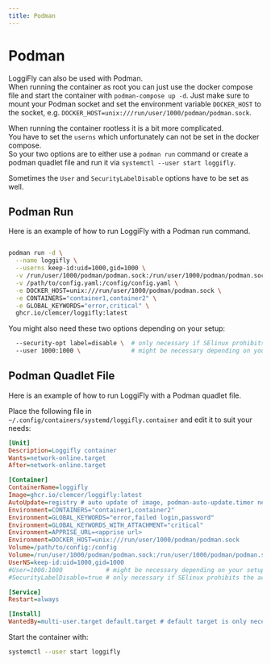 ```yaml
---
title: Podman
---
```


# Podman

LoggiFly can also be used with Podman.<br>
When running the container as root you can just use the docker compose file and start the container with `podman-compose up -d`. 
Just make sure to mount your Podman socket and set the environment variable `DOCKER_HOST` to the socket, e.g. `DOCKER_HOST=unix:///run/user/1000/podman/podman.sock`. <br>

When running the container rootless it is a bit more complicated.<br>
You have to set the `userns` which unfortunately can not be set in the docker compose.<br>
So your two options are to either use a `podman run` command or create a podman quadlet file and run it via `systemctl --user start loggifly`. <br>
  
Sometimes the `User` and `SecurityLabelDisable` options have to be set as well. <br>

## Podman Run

Here is an example of how to run LoggiFly with a Podman run command. <br>


```bash

podman run -d \
  --name loggifly \
  --userns keep-id:uid=1000,gid=1000 \
  -v /run/user/1000/podman/podman.sock:/run/user/1000/podman/podman.sock \
  -v /path/to/config.yaml:/config/config.yaml \
  -e DOCKER_HOST=unix:///run/user/1000/podman/podman.sock \
  -e CONTAINERS="container1,container2" \
  -e GLOBAL_KEYWORDS="error,critical" \
  ghcr.io/clemcer/loggifly:latest
```

You might also need these two options depending on your setup:

```bash
  --security-opt label=disable \  # only necessary if SElinux prohibits the access of sockets from inside the container
  --user 1000:1000 \              # might be necessary depending on your setup
```

## Podman Quadlet File

Here is an example of how to run LoggiFly with a Podman quadlet file. <br>

Place the following file in  `~/.config/containers/systemd/loggifly.container` and edit it to suit your needs:

```ini
[Unit]
Description=Loggifly container
Wants=network-online.target
After=network-online.target

[Container]
ContainerName=loggifly
Image=ghcr.io/clemcer/loggifly:latest
AutoUpdate=registry # auto update of image, podman-auto-update.timer needs to run for it to work
Environment=CONTAINERS="container1,container2"
Environment=GLOBAL_KEYWORDS="error,failed login,password"
Environment=GLOBAL_KEYWORDS_WITH_ATTACHMENT="critical"
Environment=APPRISE_URL=<apprise url>
Environment=DOCKER_HOST=unix:///run/user/1000/podman/podman.sock
Volume=/path/to/config:/config
Volume=/run/user/1000/podman/podman.sock:/run/user/1000/podman/podman.sock
UserNS=keep-id:uid=1000,gid=1000 
#User=1000:1000            # might be necessary depending on your setup
#SecurityLabelDisable=true # only necessary if SElinux prohibits the access of sockets from inside the container

[Service]
Restart=always

[Install]
WantedBy=multi-user.target default.target # default target is only necessary if a start at boot is desired

```

Start the container with:

```bash 
systemctl --user start loggifly
```

